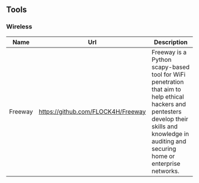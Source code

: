 ## Tools

### Wireless
| Name | Url | Description |
| ------- | ------- | ------- | 
| Freeway | https://github.com/FLOCK4H/Freeway | Freeway is a Python scapy-based tool for WiFi penetration that aim to help ethical hackers and pentesters develop their skills and knowledge in auditing and securing home or enterprise networks. |
